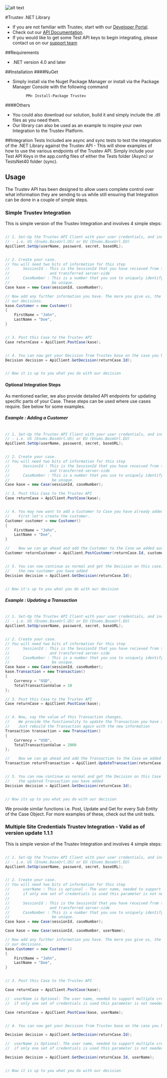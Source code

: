 ![alt text](https://app.trustev.com/assets/img/apple-icon-144.png)


#Trustev .NET Library
- If you are not familiar with Trustev, start with our [Developer Portal](http://www.trustev.com/developers).
- Check out our [API Documentation](https://app.trustev.com/help).
- If you would like to get some Test API keys to begin integrating, please contact us on our [support team](https://trustev.zendesk.com/hc/en-gb/requests/new?ticket_form_id=66326)

##Requirements
- .NET version 4.0 and later

##Installation
####NuGet
- Simply install via the Nuget Package Manager or install via the Package Manager Console with the following command 

			PM> Install-Package Trustev

####Others
- You could also download our solution, build it and simply include the .dll files as you need them.
- Our library can also be used as an example to inspire your own Integration to the Trustev Platform.

##Integration Tests
Included are async and sync tests to test the integration of the .NET Library against the Trustev API - This will show examples of how to use the various endpoints of the Trustev API.
Simply include your Test API Keys in the app.config files of either the Tests folder (Async) or TestsNet40 folder (sync).

## Usage
   The Trustev API has been designed to allow users complete control over what information they are sending to us while still ensuring that Integration can be done in a couple of simple steps.
   
### Simple Trustev Integration
This is simple version of the Trustev Integration and involves 4 simple steps:
```c#

// 1. Set-Up the Trustev API Client with your user credentials, and include your location details 
// - i.e. US (Enums.BaseUrl.US) or EU (Enums.BaseUrl.EU)
ApiClient.SetUp(userName, password, secret, baseURL);


// 2. Create your case.
// You will need two bits of information for this step
// 		SessionId : This is the SessionId that you have recieved from the Trustev JavaScript 
//					and transferred server-side
// 		CaseNumber : This is a number that you use to uniquely identify this case. It must
//					 be unique.
Case kase = new Case(sessionId, caseNumber);

// Now add any further information you have. The more you give us, the more accurate 
// our decisions.
kase.Customer = new Customer()
{
	FirstName = "John",
    LastName = "Doe",
}


// 3. Post this Case to the Trustev API
Case returnCase = ApiClient.PostCase(kase);


// 4. You can now get your Decision from Trustev base on the case you have given us!
Decision decision = ApiClient.GetDecision(returnCase.Id);


// Now it is up to you what you do with our decision

```

#### Optional Integration Steps
As mentioned earlier, we also provide detailed API endpoints for updating specific parts of your Case. These steps can be used where use cases require. See below for some examples.

##### Example : Adding a Customer

```c#

// 1. Set-Up the Trustev API Client with your user credentials, and include your location details 
// - i.e. US (Enums.BaseUrl.US) or EU (Enums.BaseUrl.EU)
ApiClient.SetUp(userName, password, secret, baseURL);


// 2. Create your case.
// You will need two bits of information for this step
// 		SessionId : This is the SessionId that you have received from the trustev JavaScript 
//					and transferred server-side
// 		CaseNumber : This is a number that you use to uniquely identify this case. It must
//					 be unique.
Case kase = new Case(sessionId, caseNumber);

// 3. Post this Case to the Trustev API
Case returnCase = ApiClient.PostCase(kase);


// 4. You may now want to add a Customer to Case you have already added.
//    First let's create the customer.
Customer customer = new Customer()
{
	FirstName = "John",
    LastName = "Doe",
}

//    Now we can go ahead and add the Customer to the Case we added earlier.
Customer returnCustomer = ApiClient.PostCustomer(returnCase.Id, customer);


// 5. You can now continue as normal and get the Decision on this case, including
//    the new customer you have added
Decision decision = ApiClient.GetDecision(returnCase.Id);


// Now it's up to you what you do with our decision

```

##### Example : Updating a Transaction

```c#

// 1. Set-Up the Trustev API Client with your user credentials, and include your location details
// - i.e. US (Enums.BaseUrl.US) or EU (Enums.BaseUrl.EU)
ApiClient.SetUp(userName, password, secret, baseURL);


// 2. Create your case.
// You will need two bits of information for this step
// 		SessionId : This is the SessionId that you have recieved from the Trustev JavaScript 
//					and transferred server-side
// 		CaseNumber : This is a number that you use to uniquely identify this case. It must
//					 be unique.
Case kase = new Case(sessionId, caseNumber);
kase.Transaction = new Transaction()
{
    Currency = "USD",
    TotalTransactionValue = 10
};

// 3. Post this Case to the Trustev API
Case returnCase = ApiClient.PostCase(kase);


// 4. Now, say the value of this Transaction changes,
//	  We provide the functionality to update the Transaction you have already added
//	  Just rebuild the Transaction again with the new information
Transaction transaction = new Transaction()
{
    Currency = "USD",
    TotalTransactionValue = 2000
};

//    Now we can go ahead and add the Transaction to the Case we added earlier.
Transaction returnTransaction = ApiClient.UpdateTransaction(returnCase.Id, transaction);


// 5. You can now continue as normal and get the Decision on this Case including
//    the updated Transaction you have added
Decision decision = ApiClient.GetDecision(returnCase.Id);


// Now its up to you what you do with our decision

```

We provide similar functions i.e. Post, Update and Get for every Sub Entity of the Case Object.
For more examples of these, check out the unit tests.


### Multiple Site Credentials Trustev Integration - Valid as of version update 1.1.1
This is simple version of the Trustev Integration and involves 4 simple steps:
```c#

// 1. Set-Up the Trustev API Client with your user credentials, and include your location details 
// - i.e. US (Enums.BaseUrl.US) or EU (Enums.BaseUrl.EU)
ApiClient.SetUp(userName, password, secret, baseURL);


// 2. Create your case.
// You will need two bits of information for this step
//		userName : This is optional - The user name, needed to support multiple credentials,
//      if only one set of credentials is used this parameter is not needed
//
// 		SessionId : This is the SessionId that you have received from the Trustev JavaScript 
//					and transferred server-side
// 		CaseNumber : This is a number that you use to uniquely identify this case. It must
//					 be unique.
Case kase = new Case(sessionId, caseNumber);

Case kase = new Case(sessionId, caseNumber, userName);

// Now add any further information you have. The more you give us, the more accurate 
// our decisions.
kase.Customer = new Customer()
{
	FirstName = "John",
    LastName = "Doe",
}


// 3. Post this Case to the Trustev API

Case returnCase = ApiClient.PostCase(kase);

//	userName is Optional: The user name, needed to support multiple credentials, 
//  if only one set of credentials is used this parameter is not needed

Case returnCase = ApiClient.PostCase(kase, userName);


// 4. You can now get your Decision from Trustev base on the case you have given us!

Decision decision = ApiClient.GetDecision(returnCase.Id);

//	userName is Optional: The user name, needed to support multiple credentials,
//  if only one set of credentials is used this parameter is not needed

Decision decision = ApiClient.GetDecision(returnCase.Id, userName);


// Now it is up to you what you do with our decision

```
